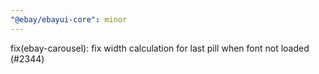 ```yaml
---
"@ebay/ebayui-core": minor
---
```


fix(ebay-carousel): fix width calculation for last pill when font not loaded (#2344)
